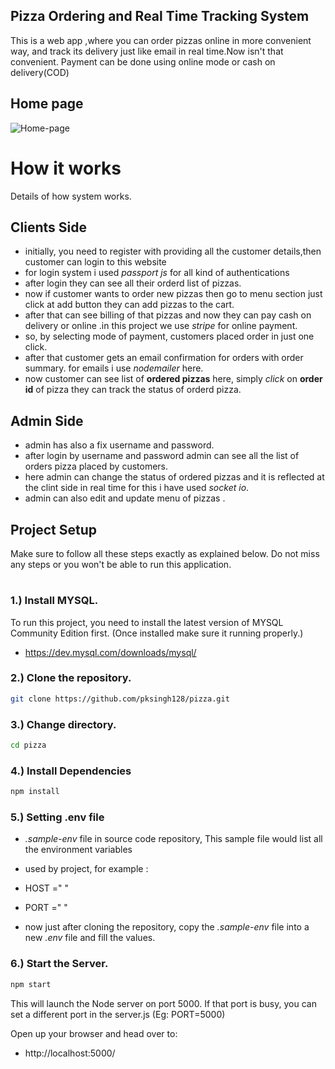 ## Pizza Ordering and Real Time Tracking System
This is a web app ,where you can order pizzas online in more convenient way, and track its delivery just like email in real time.Now isn't that convenient.
Payment can be done using online mode or cash on delivery(COD)


## Home page
![Home-page](https://github.com/pksingh128/pizza/edit/master/images/home.JPG)


# How it works
Details of how system works.
## Clients Side
- initially, you need to register with providing all the customer details,then customer can login to this website
- for login system i used *passport js* for all kind of authentications
- after login they can see all their orderd list of pizzas.
- now if customer wants to order new pizzas then go to menu section just click at add button they can add pizzas to the cart.
- after that can see billing of that pizzas and now they can pay cash on delivery or online .in this project we use *stripe* for online payment.
- so, by selecting mode of payment, customers placed order in just one click. 
- after that customer gets an email confirmation for orders with order summary. for emails i use *nodemailer* here.
- now customer can see list of **ordered pizzas** here, simply *click* on **order id** of pizza they can track the status of orderd pizza.
## Admin Side
- admin has also a fix username and password.
- after login by username and password admin can see all the list of orders pizza placed by customers.
- here admin can change the status of ordered pizzas and it is reflected at the clint side in real time for this i have used *socket io*.
- admin can also edit and update menu of pizzas .



## Project Setup
Make sure to follow all these steps exactly as explained below. Do not miss any steps or you won't be able to run this application.
#

### 1.) Install MYSQL.

 To run this project, you need to install the latest version of MYSQL Community Edition first. (Once installed make sure it running properly.)
   * https://dev.mysql.com/downloads/mysql/<br/>

### 2.) Clone the repository.
```bash
git clone https://github.com/pksingh128/pizza.git
```

### 3.) Change directory.
```bash
cd pizza
```

### 4.) Install Dependencies
```bash
npm install
```

### 5.) Setting .env file

- *.sample-env* file in source code repository, This sample file would list all the environment variables 
- used by project,  for example :
- HOST =" "  
- PORT =" "
                               
 
- now just after cloning the repository, copy the *.sample-env* file into a new *.env* file and fill the values.                
                


### 6.) Start the Server.
```bash
npm start
```
This will launch the Node server on port 5000. If that port is busy, you can set a different port in the server.js (Eg: PORT=5000)

Open up your browser and head over to:

* http://localhost:5000/
